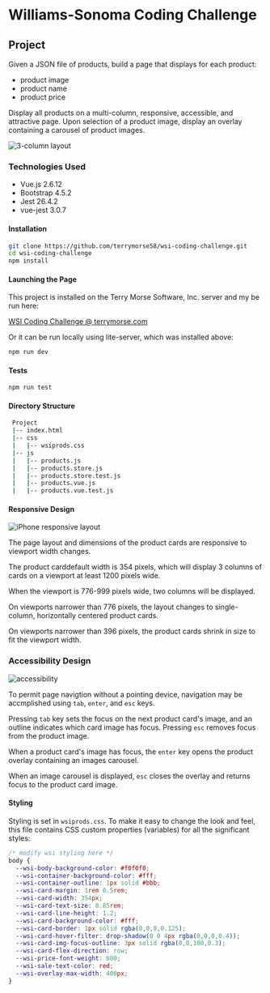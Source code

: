 # Williams-Sonoma Coding Challenge #

## Project ##

Given a JSON file of products, build a page that displays for each
 product:

* product image
* product name
* product price

Display all products on a multi-column, responsive, accessible, and attractive
 page. Upon selection of a product image, display an overlay containing a
  carousel of product images.
  
![3-column layout](https://terrymorse.com/public/wscc-3-column.png "3-column
   layout")


### Technologies Used ###

* Vue.js 2.6.12
* Bootstrap 4.5.2
* Jest 26.4.2
* vue-jest 3.0.7

#### Installation ####

```bash
git clone https://github.com/terrymorse58/wsi-coding-challenge.git
cd wsi-coding-challenge
npm install
```
#### Launching the Page ###

This project is installed on the Terry Morse Software, Inc. server and my be run
 here:
 
[WSI Coding Challenge @ terrymorse.com](https://terrymorse.com/private/wsicodechallenge/index.html)

Or it can be run locally using lite-server, which was installed above:
```bash
npm run dev
```

#### Tests ####
```bash
npm run test
```

#### Directory Structure ####
```bash
 Project
 |-- index.html
 |-- css
 |   |-- wsiprods.css
 |-- js
 |   |-- products.js
 |   |-- products.store.js
 |   |-- products.store.test.js
 |   |-- products.vue.js
 |   |-- products.vue.test.js
```

#### Responsive Design ####

![iPhone responsive layout](https://terrymorse.com/public/wsicc-iphone.png "3
-column
 layout")


The page layout and dimensions of the product cards are responsive to viewport
width changes.
 
The product carddefault width is 354 pixels, which will display 3
 columns of cards on a viewport at least 1200 pixels wide.
 
When the viewport is 776-999 pixels wide, two columns will be
  displayed. 
 
On viewports narrower than 776 pixels, the layout changes to single-column,
horizontally centered product cards.
 
On viewports narrower than 396 pixels, the product cards shrink in size
 to fit the viewport width.

### Accessibility Design ###

![accessibility](https://terrymorse.com/public/wsicc-accessibility.gif
 "accessibility design")

To permit page navigtion without a pointing device, navigation may be
 accmplished using `tab`, `enter`, and `esc` keys.

Pressing `tab` key sets the focus on the next product card's image, and an
 outline indicates which card image has focus. Pressing `esc` removes
 focus from the product image.

When a product card's image has focus, the `enter` key opens the product
 overlay containing an images carousel.
 
When an image carousel is displayed, `esc` closes the overlay and returns
 focus to the product card image.

#### Styling ####

Styling is set in `wsiprods.css`. To make it easy to change the look and feel,
this file contains CSS custom properties (variables) for all the significant
 styles:
  
```css
/* modify wsi styling here */
body {
  --wsi-body-background-color: #f0f0f0;
  --wsi-container-background-color: #fff;
  --wsi-container-outline: 1px solid #bbb;
  --wsi-card-margin: 1rem 0.5rem;
  --wsi-card-width: 354px;
  --wsi-card-text-size: 0.85rem;
  --wsi-card-line-height: 1.2;
  --wsi-card-background-color: #fff;
  --wsi-card-border: 1px solid rgba(0,0,0,0.125);
  --wsi-card-hover-filter: drop-shadow(0 0 4px rgba(0,0,0,0.4));
  --wsi-card-img-focus-outline: 3px solid rgba(0,0,100,0.3);
  --wsi-card-flex-direction: row;
  --wsi-price-font-weight: 600;
  --wsi-sale-text-color: red;
  --wsi-overlay-max-width: 400px;
}
```
